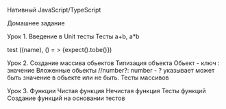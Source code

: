 Нативный JavaScript/TypeScript

Домашнее задание

Урок 1. Введение в Unit тесты
Тесты a+b, a*b

test ((name), () = > {expect().tobe()})

Урок 2. Создание массива обьектов 
Типизация объекта
Обьект - ключ : значение
Вложенные обьекты
//number?: number - ? указывает может быть значение в обьекте или не быть.
Тесты массивов


Урок 3. Функции
Чистая функция
Нечистая функция
Тесты функций
Создание функций на основании тестов 

